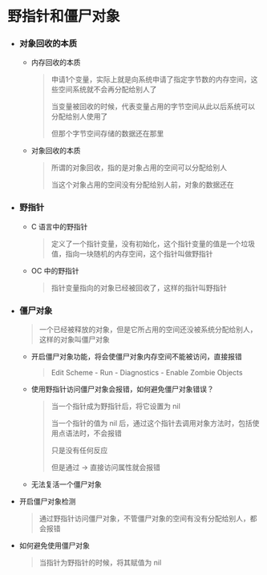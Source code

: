 # 野指针和僵尸对象

- ### 对象回收的本质

  - 内存回收的本质

    > 申请1个变量，实际上就是向系统申请了指定字节数的内存空间，这些空间系统就不会再分配给别人了
    >
    > 当变量被回收的时候，代表变量占用的字节空间从此以后系统可以分配给别人使用了
    >
    > 但那个字节空间存储的数据还在那里

  - 对象回收的本质

    > 所谓的对象回收，指的是对象占用的空间可以分配给别人
    >
    > 当这个对象占用的空间没有分配给别人前，对象的数据还在

- ### 野指针

  - C 语言中的野指针

    > 定义了一个指针变量，没有初始化，这个指针变量的值是一个垃圾值，指向一块随机的内存空间，这个指针叫做野指针

  - OC 中的野指针

    > 指针变量指向的对象已经被回收了，这样的指针叫野指针

- ### 僵尸对象

  > 一个已经被释放的对象，但是它所占用的空间还没被系统分配给别人，这样的对象叫僵尸对象

  - 开启僵尸对象功能，将会使僵尸对象内存空间不能被访问，直接报错

    > Edit Scheme - Run - Diagnostics - Enable Zombie Objects

  - 使用野指针访问僵尸对象会报错，如何避免僵尸对象错误？

    > 当一个指针成为野指针后，将它设置为 nil
    >
    > 当一个指针的值为 nil 后，通过这个指针去调用对象方法时，包括使用点语法时，不会报错
    >
    > 只是没有任何反应
    >
    > 但是通过 -> 直接访问属性就会报错

  - 无法复活一个僵尸对象
  
- 开启僵尸对象检测

  > 通过野指针访问僵尸对象，不管僵尸对象的空间有没有分配给别人，都会报错

- 如何避免使用僵尸对象

  > 当指针为野指针的时候，将其赋值为 nil